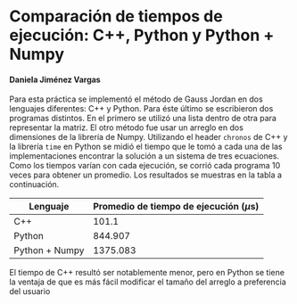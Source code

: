 # Comparación de tiempos de ejecución: C++, Python y Python + Numpy

#### Daniela Jiménez Vargas


Para esta práctica se implementó el método de Gauss Jordan en dos lenguajes diferentes: C++ y Python. Para éste último se escribieron dos programas distintos. En el primero se utilizó una lista dentro de otra para representar la matriz. El otro método fue usar un arreglo en dos dimensiones de la librería de Numpy. Utilizando el header `chronos` de C++ y la librería `time` en Python se midió el tiempo que le tomó a cada una de las implementaciones  encontrar la solución a un sistema de tres ecuaciones. Como los tiempos varían con cada ejecución, se corrió cada programa 10 veces para obtener un promedio. Los resultados se muestras en la tabla a continuación. 

| Lenguaje  | Promedio de tiempo de ejecución ($\mu$s) |
| ------------- | ------------- |
| C++  | 101.1  |
| Python  | 844.907 |
| Python + Numpy | 1375.083  |

El tiempo de C++ resultó ser notablemente menor, pero en Python se tiene la ventaja de que es más fácil modificar el tamaño del arreglo a preferencia del usuario 


